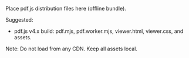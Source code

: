 Place pdf.js distribution files here (offline bundle).

Suggested:
- pdf.js v4.x build: pdf.mjs, pdf.worker.mjs, viewer.html, viewer.css, and assets.

Note: Do not load from any CDN. Keep all assets local.

